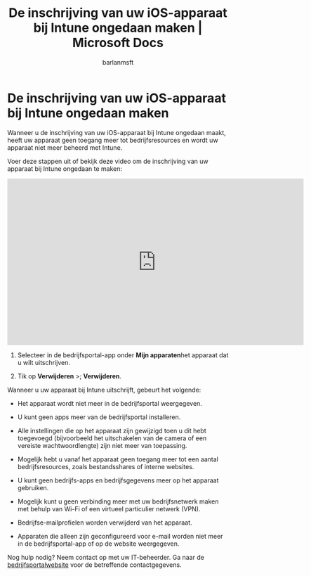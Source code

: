 ﻿---
title: De inschrijving van uw iOS-apparaat bij Intune ongedaan maken | Microsoft Docs
description: Hierin wordt beschreven hoe u de inschrijving van een iOS-apparaat bij Intune ongedaan kunt maken
keywords: 
author: barlanmsft
ms.author: barlan
manager: angrobe
ms.date: 03/16/2017
ms.topic: article
ms.prod: 
ms.service: microsoft-intune
ms.technology: 
ms.assetid: 28914db1-3e62-45f5-9632-b0d2a808a44d
searchScope:
- User help
ROBOTS: 
ms.reviewer: esmich
ms.suite: ems
ms.custom: intune-enduser
translationtype: Human Translation
ms.sourcegitcommit: 499ec16ffa04ec6c5d1fff829729fddc3f74a02b
ms.openlocfilehash: 8885b82cf452bcc6bb99efb1d7e7394706edac57
ms.lasthandoff: 03/16/2017


---


# <a name="unenroll-your-ios-device-from-intune"></a>De inschrijving van uw iOS-apparaat bij Intune ongedaan maken

Wanneer u de inschrijving van uw iOS-apparaat bij Intune ongedaan maakt, heeft uw apparaat geen toegang meer tot bedrijfsresources en wordt uw apparaat niet meer beheerd met Intune.

Voer deze stappen uit of bekijk deze video om de inschrijving van uw apparaat bij Intune ongedaan te maken:

<iframe width="675" height="379" src="https://www.youtube.com/embed/6UFtBrBWUUI" frameborder="0" allowfullscreen></iframe>


1.  Selecteer in de bedrijfsportal-app onder **Mijn apparaten**het apparaat dat u wilt uitschrijven.

2.  Tik op **Verwijderen** >; **Verwijderen**.

Wanneer u uw apparaat bij Intune uitschrijft, gebeurt het volgende:

-   Het apparaat wordt niet meer in de bedrijfsportal weergegeven.

-   U kunt geen apps meer van de bedrijfsportal installeren.

-   Alle instellingen die op het apparaat zijn gewijzigd toen u dit hebt toegevoegd (bijvoorbeeld het uitschakelen van de camera of een vereiste wachtwoordlengte) zijn niet meer van toepassing.

-   Mogelijk hebt u vanaf het apparaat geen toegang meer tot een aantal bedrijfsresources, zoals bestandsshares of interne websites.

-   U kunt geen bedrijfs-apps en bedrijfsgegevens meer op het apparaat gebruiken.

-   Mogelijk kunt u geen verbinding meer met uw bedrijfsnetwerk maken met behulp van Wi-Fi of een virtueel particulier netwerk (VPN).

-   Bedrijfse-mailprofielen worden verwijderd van het apparaat.

-   Apparaten die alleen zijn geconfigureerd voor e-mail worden niet meer in de bedrijfsportal-app of op de website weergegeven.

Nog hulp nodig? Neem contact op met uw IT-beheerder. Ga naar de [bedrijfsportalwebsite](http://portal.manage.microsoft.com) voor de betreffende contactgegevens.

